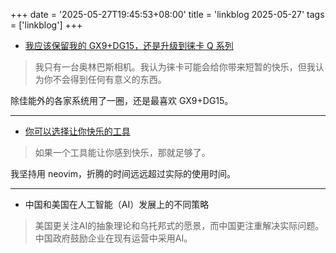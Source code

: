 +++
date = '2025-05-27T19:45:53+08:00'
title = 'linkblog 2025-05-27'
tags = ['linkblog']
+++

- [我应该保留我的 GX9+DG15，还是升级到徕卡 Q 系列](https://www.reddit.com/r/M43/comments/1kw1944/should_i_keep_my_gx9dg_15_or_upgrade_to_leica_q/)
> 我只有一台奥林巴斯相机。我认为徕卡可能会给你带来短暂的快乐，但我认为你不会得到任何有意义的东西。

除佳能外的各家系统用了一圈，还是最喜欢 GX9+DG15。

---

- [你可以选择让你快乐的工具](https://borretti.me/article/you-can-choose-tools-that-make-you-happy)
> 如果一个工具能让你感到快乐，那就足够了。

我坚持用 neovim，折腾的时间远远超过实际的使用时间。

---

- 中国和美国在人工智能（AI）发展上的不同策略
> 美国更关注AI的抽象理论和乌托邦式的愿景，而中国更注重解决实际问题。 中国政府鼓励企业在现有运营中采用AI。
